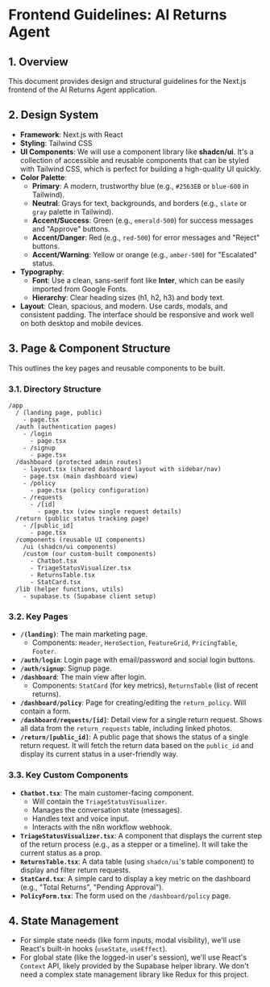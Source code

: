 # Frontend Guidelines: AI Returns Agent

## 1. Overview
This document provides design and structural guidelines for the Next.js frontend of the AI Returns Agent application.

## 2. Design System
- **Framework**: Next.js with React
- **Styling**: Tailwind CSS
- **UI Components**: We will use a component library like **shadcn/ui**. It's a collection of accessible and reusable components that can be styled with Tailwind CSS, which is perfect for building a high-quality UI quickly.
- **Color Palette**:
  - **Primary**: A modern, trustworthy blue (e.g., `#2563EB` or `blue-600` in Tailwind).
  - **Neutral**: Grays for text, backgrounds, and borders (e.g., `slate` or `gray` palette in Tailwind).
  - **Accent/Success**: Green (e.g., `emerald-500`) for success messages and "Approve" buttons.
  - **Accent/Danger**: Red (e.g., `red-500`) for error messages and "Reject" buttons.
  - **Accent/Warning**: Yellow or orange (e.g., `amber-500`) for "Escalated" status.
- **Typography**:
  - **Font**: Use a clean, sans-serif font like **Inter**, which can be easily imported from Google Fonts.
  - **Hierarchy**: Clear heading sizes (h1, h2, h3) and body text.
- **Layout**: Clean, spacious, and modern. Use cards, modals, and consistent padding. The interface should be responsive and work well on both desktop and mobile devices.

## 3. Page & Component Structure

This outlines the key pages and reusable components to be built.

### 3.1. Directory Structure
```
/app
  / (landing page, public)
    - page.tsx
  /auth (authentication pages)
    - /login
      - page.tsx
    - /signup
      - page.tsx
  /dashboard (protected admin routes)
    - layout.tsx (shared dashboard layout with sidebar/nav)
    - page.tsx (main dashboard view)
    - /policy
      - page.tsx (policy configuration)
    - /requests
      - /[id]
        - page.tsx (view single request details)
  /return (public status tracking page)
    - /[public_id]
      - page.tsx
  /components (reusable UI components)
    /ui (shadcn/ui components)
    /custom (our custom-built components)
      - Chatbot.tsx
      - TriageStatusVisualizer.tsx
      - ReturnsTable.tsx
      - StatCard.tsx
  /lib (helper functions, utils)
    - supabase.ts (Supabase client setup)
```

### 3.2. Key Pages

- **`/(landing)`**: The main marketing page.
  - Components: `Header`, `HeroSection`, `FeatureGrid`, `PricingTable`, `Footer`.
- **`/auth/login`**: Login page with email/password and social login buttons.
- **`/auth/signup`**: Signup page.
- **`/dashboard`**: The main view after login.
  - Components: `StatCard` (for key metrics), `ReturnsTable` (list of recent returns).
- **`/dashboard/policy`**: Page for creating/editing the `return_policy`. Will contain a form.
- **`/dashboard/requests/[id]`**: Detail view for a single return request. Shows all data from the `return_requests` table, including linked photos.
- **`/return/[public_id]`**: A public page that shows the status of a single return request. It will fetch the return data based on the `public_id` and display its current status in a user-friendly way.

### 3.3. Key Custom Components

- **`Chatbot.tsx`**: The main customer-facing component.
  - Will contain the `TriageStatusVisualizer`.
  - Manages the conversation state (messages).
  - Handles text and voice input.
  - Interacts with the n8n workflow webhook.
- **`TriageStatusVisualizer.tsx`**: A component that displays the current step of the return process (e.g., as a stepper or a timeline). It will take the current status as a prop.
- **`ReturnsTable.tsx`**: A data table (using `shadcn/ui`'s table component) to display and filter return requests.
- **`StatCard.tsx`**: A simple card to display a key metric on the dashboard (e.g., "Total Returns", "Pending Approval").
- **`PolicyForm.tsx`**: The form used on the `/dashboard/policy` page.

## 4. State Management
- For simple state needs (like form inputs, modal visibility), we'll use React's built-in hooks (`useState`, `useEffect`).
- For global state (like the logged-in user's session), we'll use React's `Context` API, likely provided by the Supabase helper library. We don't need a complex state management library like Redux for this project. 